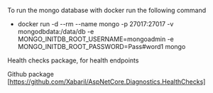 ﻿To run the mongo database with docker run the following command
- docker run -d --rm --name mongo -p 27017:27017 -v mongodbdata:/data/db -e MONGO_INITDB_ROOT_USERNAME=mongoadmin -e MONGO_INITDB_ROOT_PASSWORD=Pass#word1 mongo

Health checks package,
for health endpoints

Github package [https://github.com/Xabaril/AspNetCore.Diagnostics.HealthChecks]
